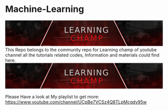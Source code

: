 # Machine-Learning
<img src="Channel1.png" />
This Repo belongs to the community repo for Learning champ of youtube channel all the tutorials related codes, Information and materials could find here.<br>
<img src="Channel.png" />

Please Have a look at My playlist to get more: https://www.youtube.com/channel/UCpBe7VCSz4Q8TLpMcgdy95w
